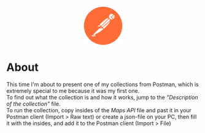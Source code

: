 <p align="center"> <a href="https://github.com/nikolaiqa"><img alt="Postman" title="Postman" width="100" height="100" src="./Sourses/Postman.svg"/></a> 
</p>

# About 
This time I'm about to present one of my collections from Postman, which is extremely special to me because it was my first one. <br> 
To find out what the collection is and how it works, jump to the *"Description of the collection"* file. <br>
To run the collection, copy insides of the *Maps API* file and past it in your Postman client (Import > Raw text) or create a json-file on your PC, then fill it with the insides, and add it to the Postman client (Import > File)
